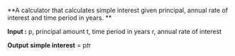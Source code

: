 **A calculator that calculates simple interest given principal, annual rate of interest and time period in years. **

**Input :**
   p, principal amount
   t, time period in years
   r, annual rate of interest
   
**Output**
   **simple interest** = p*t*r

